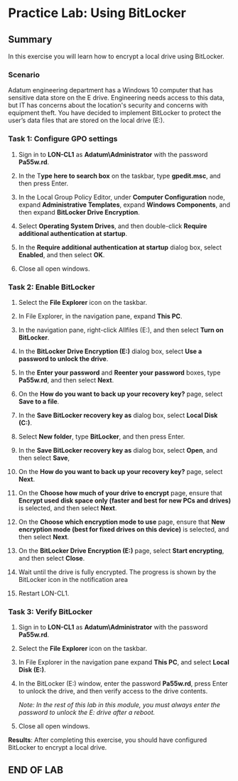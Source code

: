 # Practice Lab: Using BitLocker

## Summary

In this exercise you will learn how to encrypt a local drive using BitLocker.

### Scenario

Adatum engineering department has a Windows 10 computer that has sensitive data
store on the E drive. Engineering needs access to this data, but IT has concerns
about the location's security and concerns with equipment theft. You have
decided to implement BitLocker to protect the user’s data files that are stored
on the local drive (E:).

### Task 1: Configure GPO settings

1. Sign in to **LON-CL1** as **Adatum\\Administrator** with the password
    **Pa55w.rd**.

1. In the T**ype here to search box** on the taskbar, type **gpedit.msc**, and
    then press Enter.

1. In the Local Group Policy Editor, under **Computer Configuration** node,
    expand **Administrative Templates**, expand **Windows Components**, and then
    expand **BitLocker Drive Encryption**.

1. Select **Operating System Drives**, and then double-click **Require
    additional authentication at startup**.

1. In the **Require additional authentication at startup** dialog box, select
    **Enabled**, and then select **OK**.

1. Close all open windows.

### Task 2: Enable BitLocker

1. Select the **File Explorer** icon on the taskbar.

1. In File Explorer, in the navigation pane, expand **This PC**.

1. In the navigation pane, right-click Allfiles (E:), and then select **Turn on
    BitLocker**.

1. In the **BitLocker Drive Encryption (E:)** dialog box, select **Use a
    password to unlock the drive**.

1. In the **Enter your password** and **Reenter your password** boxes, type
    **Pa55w.rd**, and then select **Next**.

1. On the **How do you want to back up your recovery key?** page, select **Save
    to a file**.

1. In the **Save BitLocker recovery key as** dialog box, select **Local Disk
    (C:)**.

1. Select **New folder**, type **BitLocker**, and then press Enter.

1. In the **Save BitLocker recovery key as** dialog box, select **Open**, and
    then select **Save**,

1. On the **How do you want to back up your recovery key?** page, select
    **Next**.

1. On the **Choose how much of your drive to encrypt** page, ensure that
    **Encrypt used disk space only (faster and best for new PCs and drives)** is
    selected, and then select **Next**.

1. On the **Choose which encryption mode to use** page, ensure that **New
    encryption mode (best for fixed drives on this device)** is selected, and
    then select **Next**.

1. On the **BitLocker Drive Encryption (E:)** page, select **Start
    encrypting**, and then select **Close**.

1. Wait until the drive is fully encrypted. The progress is shown by the
    BitLocker icon in the notification area

1. Restart LON-CL1.

### Task 3: Verify BitLocker

1. Sign in to **LON-CL1** as **Adatum\\Administrator** with the password
    **Pa55w.rd**.

1. Select the **File Explorer** icon on the taskbar.

1. In File Explorer in the navigation pane expand **This PC**, and select
    **Local Disk (E:)**.

1. In the BitLocker (E:) window, enter the password **Pa55w.rd**, press Enter
    to unlock the drive, and then verify access to the drive contents.  
  
    _Note: In the rest of this lab in this module, you must always enter the
    password to unlock the E: drive after a reboot._

1. Close all open windows.

**Results**: After completing this exercise, you should have configured
BitLocker to encrypt a local drive.

## END OF LAB
